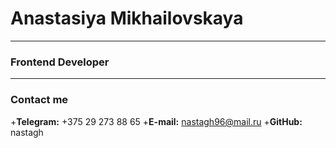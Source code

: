 # Anastasiya Mikhailovskaya
----------
### Frontend Developer
--------
### Contact me
+**Telegram:** +375 29 273 88 65
+**E-mail:** nastagh96@mail.ru
+**GitHub:** nastagh